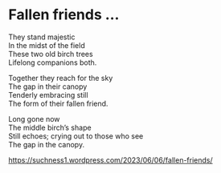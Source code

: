 # Fallen friends …  
>   
They stand majestic  
In the midst of the field  
These two old birch trees  
Lifelong companions both.  
  
Together they reach for the sky  
The gap in their canopy   
Tenderly embracing still  
The form of their fallen friend.  
  
Long gone now  
The middle birch’s shape   
Still echoes; crying out to those who see  
The gap in the canopy.  
  
https://suchness1.wordpress.com/2023/06/06/fallen-friends/